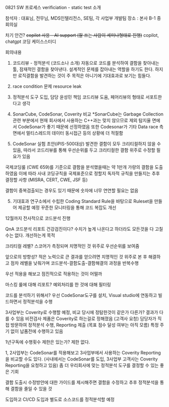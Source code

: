 0821 SW 프로세스 verificiation - static test 소개

참석자 : 대표님, 전무님, MDS인텔리전스, SE팀, 각 사업부 개발팀
장소 : 본사 B-1 중회의실

차기 안건? ~~copilot 사용 - AI support (잘 쓰는 사람이 세미나형태로 진행)~~
copilot, chatgpt 코딩 케이스스터디

회의내용
1. 코드리뷰 - 정적분석 (코드소나 소개)
자동으로 코드를 분석하여 결함을 찾아내는 툴, 잠재적인 결함을 찾아낸다.
설계적인 문제를 잡아내는 역할을 하기도 한다.
하지만 로직결함을 발견하는 것이 주 목적은 아니기에 기대효과로 보기는 힘들다.

2. race condition 문제
resource leak 

3. 정적분석 도구 도입, 담당 윤성민 책임
코드리뷰 도움, 페어리뷰의 형태로 서포트한다고 생각

4. SonarCube, CodeSonar, Coverity 비교
*SonarCube는 Garbage Collection관련 부분에서 현재 회사에서 사용하는 C++과는 맞지 않으므로 제외
탐지율 면에서 CodeSonar가 좋기 때문에 선정하였음
또한 Codesonar가 기타 Data race 측면에서 멀티스레드의 데이터 동시접근 등의 상황에 더 적절함

5. CodeSonar 실험 초안(iPIS-500대상)
발견한 결함이 모두 크리티컬하지 않을 수 있음, 따라서 코드리뷰를 통해 우선순위를 두고 크리티컬한 결함 위주로 수정할 필요가 있음

국제코딩룰 (CWE 659)를 기준으로 결함을 분석했을때는 약 1만개 가량의 결함을 도출하였음
이에 따라 사내 코딩규칙을 국제표준으로 정할지 독자적 규칙을 만들지는 추후 결정할 사항
(MISRA, CERT, CWE, JSF 등)

결함이 중복검출되는 경우도 있기 때문에 숫자에 너무 연연할 필요는 없음

5. 기대효과
연구소에서 수립한 Coding Standard Rule을 바탕으로 Ruleset을 만들어 제공할 예정
꾸준한 모니터링을 통해 코드 복잡도 개선

12월까지 전사적으로 코드분석 진행


QnA
코드분석 리포트
건강검진이다? 수치가 높게 나온다고 하더라도 모든것을 다 고칠 수는 없다. 개선하는게 목적

크리티컬 레벨? 스코어가 측정되며 치명적인 것 위주로 우선순위를 보여줌

앞으로의 방향성? 적은 노력으로 큰 결과를 얻으려면 치명적인 것 위주로 본 후 
해결하고 점차 레벨을 낮춰가며 코드분석-결함도출-결함해결의 과정을 반복수행

우선 적용을 해보고 점진적으로 적용하는 것이 어떨까

마스킹 룰에 대해 리포트? 예외처리를 한 것에 대해 필터링

코드를 분석하기 위해서? 우선 CodeSonar도구를 설치, Visual studio에 연동하고 빌드하면서 정적분석을 수행

3사업부는 Coverity로 수행할 예정, 비교 당시에 정탐한것이 같은가 다른가? 결과가 다를 수 있음
비전검사 제품은 Coverity로 하는걸로 정해졌음 (고객사 요청)
담당자가 직접 방문하여 정적분석 수행, Reporting 제출 (목표 점수 달성 여부는 아직 모름)
특정 주기 없이 납품전에 수행하고 있음

1년구독에 수행횟수 제한은 있는가? 제한 없다.

1, 2사업부는 CodeSonar를 적용해보고 3사업부에서 사용하는 Coverity Reporting을 비교할 수도 있다.
(사내에서는 CodeSonar를 도입, 3사업부 고객사는 Coverity Reporting을 요청하고 있음)
좀 더 우리회사에 맞는 정적분석 도구를 결정할 수 있는 좋은 기회

결함 도출시 수정방안에 대한 가이드를 제시해주면 결함을 수정하고 추후 정적분석을 통해 결함을 줄일 수 있을 것

도입하고 CI/CD 도입과 별도로 소스코드를 정적분석할 예정

